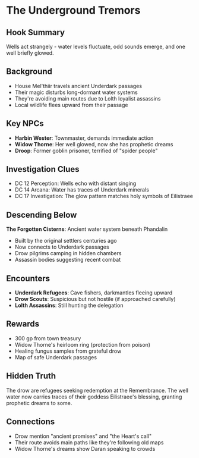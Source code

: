 # The Underground Tremors

## Hook Summary
Wells act strangely - water levels fluctuate, odd sounds emerge, and one well briefly glowed.

## Background
- House Mel'thiir travels ancient Underdark passages
- Their magic disturbs long-dormant water systems
- They're avoiding main routes due to Lolth loyalist assassins
- Local wildlife flees upward from their passage

## Key NPCs
- **Harbin Wester**: Townmaster, demands immediate action
- **Widow Thorne**: Her well glowed, now she has prophetic dreams
- **Droop**: Former goblin prisoner, terrified of "spider people"

## Investigation Clues
- DC 12 Perception: Wells echo with distant singing
- DC 14 Arcana: Water has traces of Underdark minerals
- DC 17 Investigation: The glow pattern matches holy symbols of Eilistraee

## Descending Below
**The Forgotten Cisterns**: Ancient water system beneath Phandalin
- Built by the original settlers centuries ago
- Now connects to Underdark passages
- Drow pilgrims camping in hidden chambers
- Assassin bodies suggesting recent combat

## Encounters
- **Underdark Refugees**: Cave fishers, darkmantles fleeing upward
- **Drow Scouts**: Suspicious but not hostile (if approached carefully)
- **Lolth Assassins**: Still hunting the delegation

## Rewards
- 300 gp from town treasury
- Widow Thorne's heirloom ring (protection from poison)
- Healing fungus samples from grateful drow
- Map of safe Underdark passages

## Hidden Truth
The drow are refugees seeking redemption at the Remembrance. The well water now carries traces of their goddess Eilistraee's blessing, granting prophetic dreams to some.

## Connections
- Drow mention "ancient promises" and "the Heart's call"
- Their route avoids main paths like they're following old maps
- Widow Thorne's dreams show Daran speaking to crowds